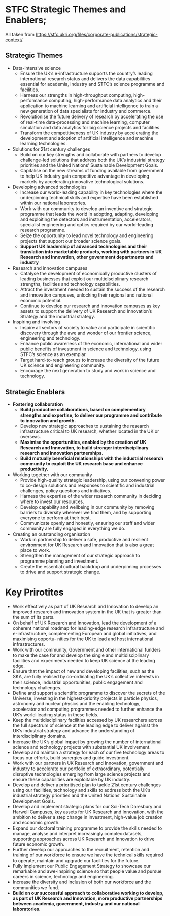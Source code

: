 # STFC Strategic Themes and Enablers;
All taken from https://stfc.ukri.org/files/corporate-publications/strategic-context/
## Strategic Themes
* Data-intensive science
  * Ensure the UK’s e-infrastructure supports the country’s leading international research status and delivers the data capabilities essential for academia, industry and STFC’s science programme and facilities.
  * Harness our strengths in high-throughput computing, high-performance computing,  high-performance data analytics and their application to machine learning and artificial intelligence to train a new generation of data specialists for industry and commerce.
  * Revolutionise the future delivery of research by accelerating the use of real-time data-processing and machine learning, computer simulation and data analytics for big science projects and facilities.
  * Transform the competitiveness of UK industry by accelerating the development and adoption of artificial intelligence and machine learning technologies.
* Solutions for 21st century challenges
  * Build on our key strengths and collaborate with partners to develop challenge-led solutions that address both the UK’s industrial strategy priorities and the United Nations’ Sustainable Development Goals.
  * Capitalise on the new streams of funding available from government to help UK industry gain competitive advantage in developing markets by accelerating innovative technological solutions.
* Developing advanced technologies
  * Increase our world-leading capability in key technologies where the underpinning technical skills and expertise have been established within our national laboratories.
  * Work with our community to develop an inventive and strategic programme that leads the world in adopting, adapting, developing and exploiting the detectors and instrumentation, accelerators, specialist engineering and optics required by our world-leading research programme.
  * Seize the opportunity to lead novel technology and engineering projects that support our broader science goals.
  * **Support UK leadership of advanced technologies and their translation into marketable products, working with partners in UK Research and Innovation, other government departments and industry**
* Research and innovation campuses
  * Catalyse the development of economically productive clusters of leading businesses that exploit our multidisciplinary research strengths, facilities and technology capabilities.
  * Attract the investment needed to sustain the success of the research and innovation campuses, unlocking their regional and national economic potential.
  * Continue to develop our research and innovation campuses as key assets to support the delivery of UK Research and Innovation’s Strategy and the industrial strategy.
* Inspiring and involving
  * Inspire all sectors of society to value and participate in scientific discovery through the awe and wonder of our frontier science, engineering and technology.
  * Enhance public awareness of the economic, international and wider public benefits of investment in science and technology, using STFC’s science as an exemplar.
  * Target hard-to-reach groups to increase the diversity of the future UK science and engineering community.  
  * Encourage the next generation to study and work in science and technology.

## Strategic Enablers
* **Fostering collaboration**
  * **Build productive collaborations, based on complementary strengths and expertise, to deliver our programme and contribute to innovation and growth.**
  * Develop new strategic approaches to sustaining the research infrastructure critical to UK research, whether located in the UK or overseas.
  * **Maximise the opportunities, enabled by the creation of UK Research and Innovation, to build stronger interdisciplinary research and innovation partnerships.**
  * **Build mutually beneficial relationships with the industrial research community to exploit the UK research base and enhance productivity.**
* Working together with our community
  * Provide high-quality strategic leadership, using our convening power to co-design solutions and responses to scientific and industrial challenges, policy questions and initiatives.
  * Harness the expertise of the wider research community in deciding where to invest our resources.
  * Develop capability and wellbeing in our community by removing barriers to diversity wherever we find them, and by supporting everyone to perform at their best.
  * Communicate openly and honestly, ensuring our staff and wider community are fully engaged in everything we do.
* Creating an outstanding organisation
  * Work in partnership to deliver a safe, productive and resilient environment for UK Research and Innovation that is also a great place to work.
  * Strengthen the management of our strategic approach to programme planning and investment.
  * Create the essential cultural backdrop and underpinning processes to drive and support strategic change.

# Key Prirotites
* Work effectively as part of UK Research and Innovation to develop an improved research and innovation system in the UK that is greater than the sum of its parts.
* On behalf of UK Research and Innovation, lead the development of a coherent national roadmap for leading-edge research infrastructure and e-infrastructure, complementing European and global initiatives, and maximising opportu- nities for the UK to lead and host international infrastructures.
* Work with our community, Government and other international funders to make the case for and develop the single and multidisciplinary facilities and experiments needed to keep UK science at the leading edge.
* Ensure that the impact of new and developing facilities, such as the SKA, are fully realised by co-ordinating the UK’s collective interests in their science, industrial opportunities, public engagement and technology challenges.
* Define and support a scientific programme to discover the secrets of the Universe, investing in the highest-priority projects in particle physics, astronomy and nuclear physics and the enabling technology, accelerator and computing programmes needed to further enhance the UK’s world-leading status in these fields.
* Keep the multidisciplinary facilities accessed by UK researchers across the full spectrum of science at the leading edge to deliver against the UK’s industrial strategy and advance the understanding of interdisciplinary domains.
* Increase the UK’s global impact by growing the number of international science and technology projects with substantial UK involvement.
* Develop and maintain a strategy for each of our five technology areas to focus our efforts, build synergies and guide investment.
* Work with our partners in UK Research and Innovation, government and industry to accelerate our portfolio of extraordinary, potentially disruptive technologies emerging from large science projects and ensure these capabilities are exploitable by UK industry.
* Develop and deliver a prioritised plan to tackle 21st century challenges using our facilities, technology and skills to address both the UK’s industrial strategy priorities and the United Nations’ Sustainable Development Goals.
* Develop and implement strategic plans for our Sci-Tech Daresbury and Harwell Campuses, key assets for UK Research and Innovation, with the ambition to deliver a step change in investment, high-value job creation and economic growth.
* Expand our doctoral training programme to provide the skills needed to manage, analyse and interpret increasingly complex datasets, supporting approaches across UK Research and Innovation to drive future economic growth.
* Further develop our approaches to the recruitment, retention and training of our workforce to ensure we have the technical skills required to operate, maintain and upgrade our facilities for the future.
* Fully implement our Public Engagement Strategy to showcase our remarkable and awe-inspiring science so that people value and pursue careers in science, technology and engineering.
* Increase the diversity and inclusion of both our workforce and the communities we fund.
* **Build on our successful approach to collaborative working to develop, as part of UK Research and Innovation, more productive partnerships between academia, government, industry and our national laboratories.**
